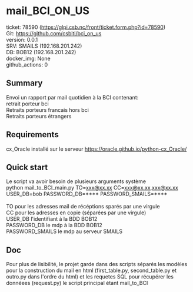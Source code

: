 # mail_BCI_ON_US

ticket: 78590 (https://glpi.csb.nc/front/ticket.form.php?id=78590)<br />
Git: https://github.com/csbiti/bci_on_us <br />
version: 0.0.1 <br />
SRV: SMAILS (192.168.201.242) <br />
DB: BOB12 (192.168.201.242) <br />
docker_img: None <br />
github_actions: 0 <br />

## Summary

Envoi un rapport par mail quotidien à la BCI contenant:<br />
retrait porteur bci<br />
Retraits porteurs francais hors bci <br />
Retraits porteurs étrangers <br />

## Requirements
cx_Oracle installé sur le serveur https://oracle.github.io/python-cx_Oracle/

## Quick start
Le script va avoir besoin de plusieurs arguments système <br />
python mail_to_BCI_main.py TO=xxx@xx.xx CC=xxx@xx.xx,xxx@xx.xx USER_DB=bob PASSWORD_DB=**** PASSWORD_SMAILS=**** <br /> <br />
TO pour les adresses mail de récéptions sparés par une virgule <br />
CC pour les adresses en copie (séparées par une virgule) <br />
USER_DB l'identifiant à la BDD BOB12 <br />
PASSWORD_DB le mdp à la BDD BOB12 <br />
PASSWORD_SMAILS le mdp au serveur SMAILS <br /> 

## Doc

Pour plus de lisibilité, le projet garde dans des scripts séparés les modèles pour la construction du mail en html (first_table.py, second_table.py et outro.py dans l'ordre du html) et les requetes SQL pour récupérer les donnéees (request.py) le script principal étant mail_to_BCI
